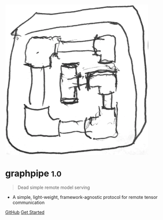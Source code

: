 ![logo](_media/logo.png)

# graphpipe <small>1.0</small>

> Dead simple remote model serving

* A simple, light-weight, framework-agnostic protocol for remote tensor communication

[GitHub](https://github.com/oracle/graphpipe/)
[Get Started](#graphpipe)
